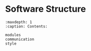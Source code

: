# Software Structure

```{toctree}
:maxdepth: 1
:caption: Contents:

modules
communication
style
```